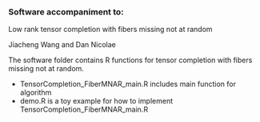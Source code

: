 ### Software accompaniment to:

Low rank tensor completion with fibers missing not at random

Jiacheng Wang and Dan Nicolae


The software folder contains R functions for tensor completion with fibers missing not at random.

-  TensorCompletion_FiberMNAR_main.R includes main function for algorithm
-  demo.R is a toy example for how to implement TensorCompletion_FiberMNAR_main.R

